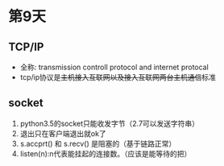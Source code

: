 # 第9天

## TCP/IP
* 全称: transmission controll protocol and internet protocal
* tcp/ip协议是~~主机接入互联网以及接入互联网两台主机通信~~标准

## socket
1. python3.5的socket只能收发字节（2.7可以发送字符串）
2. 退出只在客户端退出就ok了
3. s.accprt() 和 s.recv() 是阻塞的（基于链路正常）
4. listen(n):n代表能挂起的连接数。（应该是能等待的把）
